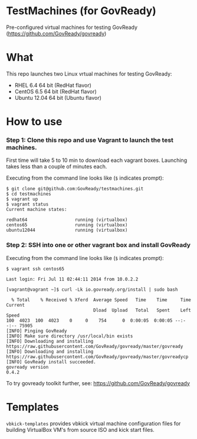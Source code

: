 TestMachines (for GovReady)
===========================

Pre-configured virtual machines for testing GovReady (https://github.com/GovReady/govready)

# What
This repo launches two Linux vrtual machines for testing GovReady:
- RHEL 6.4 64 bit (RedHat flavor)
- CentOS 6.5 64 bit (RedHat flavor)
- Ubuntu 12.04 64 bit (Ubuntu flavor)


# How to use
### Step 1: Clone this repo and use Vagrant to launch the test machines.

First time will take 5 to 10 min to download each vagrant boxes. Launching takes less than a couple of minutes each.

Executing from the command line looks like (`$` indicates prompt): 

```
$ git clone git@github.com:GovReady/testmachines.git
$ cd testmachines
$ vagrant up
$ vagrant status
Current machine states:

redhat64                  running (virtualbox)
centos65                  running (virtualbox)
ubuntu12044               running (virtualbox)
```

### Step 2: SSH into one or other vagrant box and install GovReady

Executing from the command line looks like (`$` indicates prompt): 
```
$ vagrant ssh centos65

Last login: Fri Jul 11 02:44:11 2014 from 10.0.2.2

[vagrant@vagrant ~]$ curl -Lk io.govready.org/install | sudo bash

  % Total    % Received % Xferd  Average Speed   Time    Time     Time  Current
                                 Dload  Upload   Total   Spent    Left  Speed
100  4023  100  4023    0     0    754      0  0:00:05  0:00:05 --:--:-- 75905
[INFO] Pinging GovReady
[INFO] Make sure directory /usr/local/bin exists
[INFO] Downloading and installing https://raw.githubusercontent.com/GovReady/govready/master/govready
[INFO] Downloading and installing https://raw.githubusercontent.com/GovReady/govready/master/govreadycp
[INFO] GovReady install succeeded.
govready version
0.4.2

```

To try govready toolkit further, see: https://github.com/GovReady/govready

# Templates
`vbkick-templates` provides vbkick virtual machine configuration files for building VirtualBox VM's from source ISO and kick start files.